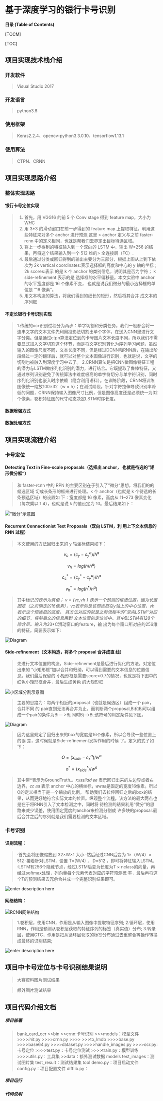 # 基于深度学习的银行卡号识别

**目录 (Table of Contents)**

[TOCM]

[TOC]

## 项目实现技术栈介绍
### 开发软件
> Visual Studio 2017

### 开发语言
> python3.6

### 使用框架
> Keras2.2.4、opencv-python3.3.0.10、tensorflow1.13.1

### 使用算法
> CTPN、CRNN

## 项目实现思路介绍
### 整体实现思路
#### 银行卡号定位实现
> 1. 首先，用 VGG16 的前 5 个 Conv stage 得到 feature map，大小为  W*H*C
> 2. 用 3*3 的滑动窗口在前一步得到的 feature map 上提取特征，利用这些特征来对多个 anchor 进行预测,这里 > anchor 定义与之前 faster-rcnn 中的定义相同，也就是帮我们去界定出目标待选区域。
> 3. 将上一步得到的特征输入到一个双向的 LSTM 中，输出 W*256 的结果，再将这个结果输入到一个 512 维的> 全连接层（FC）.
>4. 最后通过分类或回归得到的输出主要分为三部分，根据上图从上到下依次为 2k vertical coordinates:表示选择框的高度和中心的 y 轴的坐标；2k scores:表示 的是 k 个 anchor 的类别信息，说明其是否为字符； k side-refinement 表示的是 选择框的水平偏移量。本文实验中 anchor 的水平宽度都是 16 个像素不变， 也就是说我们微分的最小选择框的单位是 “16 像素”。
>5. 用文本构造的算法，将我们得到的细长的矩形，然后将其合并 成文本的序列框

#### 不定长银行卡号识别实现
> 1.传统的ocr识别过程分为两步：单字切割和分类任务，我们一般都会将一连串文字的文本文件先利用投影法切割出单个字体，在送入CNN里进行文字分类。但是通过ctpn算法定位到的卡号图片文本长度不同，所以我们不需要显式加入文字切割这个环节，而是将文字识别转化为序列学习问题，虽然输入的图像尺度不同，文本长度不同，但是经过DCNN和RNN后，在输出阶段经过一定的翻译后，就可以对整个文本图像进行识别，也就是说，文字的切割也被融入到深度学习中去了。
>2.CRNN算法是把CNN做图像特征工程的潜力与LSTM做序列化识别的潜力，进行结合。它既提取了鲁棒特征，又通过序列识别避免了传统算法中难度极高的单字符切分与单字符识别，同时序列化识别也嵌入时序依赖（隐含利用语料）。在训练阶段，CRNN将训练图像统一缩放100×32（w × h）；在测试阶段，针对字符拉伸导致识别率降低的问题，CRNN保持输入图像尺寸比例，但是图像高度还是必须统一为32个像素，卷积特征图的尺寸动态决定LSTM时序长度。
#### 数据增强方式
#### 数据处理方式
## 项目实现流程介绍
### 卡号定位
#### Detecting Text in Fine-scale proposals（选择出 anchor， 也就是待选的”矩形微分框“）
> 和  faster-rcnn 中的 RPN 的主要区别在于引入了”微分“思想，将我们的的候选区域 切成长条形的框来进行处理。k 个 anchor（也就是 k 个待选的长条预选区域）的设置如 下：宽度都是 16 像素，高度从 11~273 像素变化（每次乘以 1.4），也就是说 k 的值设定为 10。最后结果如下： 

![ "微分"示意图](https://github.com/amtls/MyImages/blob/master/%E5%9B%BE%E7%89%871.jpg?raw=true)
#### Recurrent Connectionist Text Proposals（双向 LSTM，利 用上下文本信息的 RNN 过程）
> 本文使用的方法回归出来的 y 轴坐标结果如下： 

$$v_c = (c_y - c^a _y)/h^a$$

$$v_h = log(h/h^a)$$

$$c^*_c = (c^*_y - c^a_y)/h^a$$

$$v^*_h = log(h^*/h^a)$$
>其中标记*的表示为真值； v = {vc,vh } 表示一个预测的框选位置，因为长度固定（之前确定的16像素），vc表示的是该预选框在y轴上的中心位置，vh表示这个预选框的高度。 
> 其方法对应的就是之前流程中的”双向LSTM“对应的细节，将前后文的信息用到 文本位置的定位当中。其中BLSTM有128个隐含层。输入为3*3*C滑动窗口的feature，输 出为每个窗口所对应的256维的特征。简要表示如下:

![Diagram](https://github.com/amtls/MyImages/blob/master/%E8%BE%93%E5%85%A5%E5%92%8C%E8%BE%93%E5%87%BA.png?raw=true)

#### Side-refinement（文本构造，将多个 proposal 合并成直 线）
>先进行文本位置的构造，Side-refinement是最后进行优化的方法。对定位出来的 “小矩形框”加以合并和归纳，可以得到需要的文本信息的位置信息。我们最后保留的 小矩形框是需要score>0.7的情况，也就是将下图中的红色小矩形框合并，最后生成黄色 的大矩形框
>
![小区域分割示意图](https://github.com/amtls/MyImages/blob/master/%E5%9B%BE%E7%89%872.jpg?raw=true)
>主要的思路为：每两个相近的proposal（也就是候选区）组成一个 pair，合并不同
的 pair直到无法再合并为止。而判断两个proposal,Bi和Bj可以组成一个pair的条件为Bi—  >Bj,同时Bj—>Bi;该符号的判定条件见下图。

![Diagram](https://github.com/amtls/MyImages/blob/master/%E5%8F%AF%E5%90%88%E5%B9%B6%E5%8C%BA%E5%9F%9F.png?raw=true)
>因为这里规定了回归出来的box的宽度是16个像素，所以会导致一些位置上的误 差，这时候就是Side-refinement发挥作用的时候 了。定义的式子如下： 

$$O = (x_{side} -c^a_x)/w^a$$

$$o^*=(x^*_{side})/w^a$$
>其中带*表示为GroundTruth.。𝑥𝑥𝑠𝑠𝑖𝑖𝑑𝑑 𝑒𝑒 表示回归出来的左边界或者右边界，𝑐𝑐 𝑎𝑎 表示 anchor 中心的横坐标，𝑤𝑤𝑎𝑎是固定的宽度16像素。所以O的定义相当于是一个缩放的比例， 帮助我们去拉伸回归之后的box的结果，从而更好地符合实际文本的位置。纵观整个流程，该方法的最大两点也是在于将RNN引入了文本检测之中，同时将 待检测的结果利用“微分”的思路来减少误差，使用固定宽度的anchor来检测分割成 许多块的proposal.最后合并之后的序列就是我们需要检测的文本区域。
### 卡号识别
#### 识别流程：
>·首先会将图像缩放到 32×W×1 大小
·然后经过CNN后变为 1×（W/4）× 512
·接着针对LSTM，设置 T=(W/4) ， D=512 ，即可将特征输入LSTM。
·LSTM有256个隐藏节点，经过LSTM后变为长度为T × nclass的向量，再经过softmax处理，列向量每个元素代表对应的字符预测概·率，最后再将这个T的预测结果去冗余合并成一个完整识别结果即可。

![enter description here]()
#### 网络结构：
![RCNN网络结构](https://github.com/amtls/MyImages/blob/master/%E6%9C%AA%E6%A0%87%E9%A2%98-2.jpg?raw=true)
>1.卷积层，使用CNN，作用是从输入图像中提取特征序列;
2.循环层，使用RNN，作用是预测从卷积层获取的特征序列的标签（真实值）分布;
3.转录层，使用CTC，作用是把从循环层获取的标签分布通过去重整合等操作转换成最终的识别结果;

![enter description here](https://github.com/amtls/MyImages/blob/master/%E6%9C%AA%E6%A0%87%E9%A2%98-1.jpg?raw=true)
## 项目中卡号定位与卡号识别结果说明
>大赛资料图片测试结果


>额外图片测试结果
## 项目代码介绍文档
##### 项目部署
>bank_card_ocr
	>>bin
	>>crnn:卡号识别
	>>>models：模型文件
	>>>>_init_.py
	>>>>crnn.py
	>>>>
	>>>to_lmdb
	>>>>base.py
	>>>>base64.py
	>>>>dataset.py
	>>>>handle_images.py
	>>>>ocr.py:卡号定位
	>>>>test.py：卡号定位测试
	>>>>train.py：模型训练
	>>>>utils.py：工具集
	>>data：额外测试数据
	models
	test_images：测试图片集
	test_result：测试结果集
	tool
	demo.py：项目启动文件
	config.py：项目配置文件
	difflib.py：
##### 项目运行
##### 代码说明

